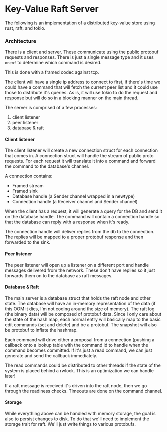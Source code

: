 # Key-Value Raft Server

The following is an implementation of a distributed key-value store using rust, raft, and
tokio.

### Architecture

There is a client and server. These communicate using the public protobuf requests and
responses. There is just a single message type and it uses `oneof` to determine which
command is desired.

This is done with a framed codec against tcp.


The client will have a single ip address to connect to first, if there's time we could
have a command that will fetch the current peer list and it could use those to distribute
it's queries. As is, it will use tokio to do the request and response but will do so in a
blocking manner on the main thread.

The server is comprised of a few processes:

1. client listener
2. peer listener
3. database & raft

#### Client listener

The client listener will create a new connection struct for each connection that comes in.
A connection struct will handle the stream of public proto requests. For each request it
will translate it into a command and forward the command to the database's channel.

A connection contains:

* Framed stream
* Framed sink
* Database handle (a Sender channel wrapped in a newtype)
* Connection handle (a Receiver channel and Sender channel)

When the client has a request, it will generate a query for the DB and send it on the database
handle. The command will contain a connection handle so that the database can reply with a
response when it's ready.

The connection handle will deliver replies from the db to the connection. The replies
will be mapped to a proper protobuf response and then forwarded to the sink.

#### Peer listener

The peer listener will open up a listener on a different port and handle messages
delivered from the network. These don't have replies so it just forwards them on to the database
as raft messages.

#### Database & Raft

The main server is a database struct that holds the raft node and other state. The database
will have an in-memory representation of the data (if this OOM it dies, I'm not coding around
the size of memory). The raft log (the binary data) will be composed of protobuf data. Since I
only care about the state of the hash map, each normal entry will basically map to the basic
edit commands (set and delete) and be a protobuf. The snapshot will also be protobuf to
inflate the hashmap.

Each command will drive either a proposal from a connection (pushing a callback onto a lookup
table with the command id to handle when the command becomes committed. If it's just a read
command, we can just generate and send the callback immediately.

The read commands could be distributed to other threads if the state of the system is placed
behind a rwlock. This is an optimization we can handle later!

If a raft message is received it's driven into the raft node, then we go through the readiness
checks. Timeouts are done on the command channel.


#### Storage

While everything above can be handled with memory storage, the goal is also to persist changes
to disk. To do that we'll need to implement the storage trait for raft. We'll just write
things to various protobufs.
